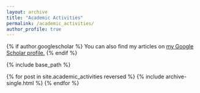 ```yaml
---
layout: archive
title: "Academic Activities"
permalink: /academic_activities/
author_profile: true
---
```


{% if author.googlescholar %}
  You can also find my articles on <u><a href="{{author.googlescholar}}">my Google Scholar profile</a>.</u>
{% endif %}

{% include base_path %}

{% for post in site.academic_activities reversed %}
  {% include archive-single.html %}
{% endfor %}
